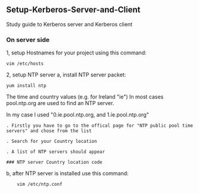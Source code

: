 ## Setup-Kerberos-Server-and-Client
Study guide to Kerberos server and Kerberos client

### On server side
1, setup Hostnames for your project using this command:

    vim /etc/hosts

2, setup NTP server 
  a, install NTP server packet:
  
    yum install ntp
    
  The time and country values (e.g. for Ireland "ie")
  In most cases pool.ntp.org are used to find an NTP server.
  
  In my case I used "0.ie.pool.ntp.org, and 1.ie.pool.ntp.org"
  
    . Firstly you have to go to the offical page for "NTP public pool time servers" and chose from the list
    
    . Search for your Country location
    
    . A list of NTP servers should appear
    
    ### NTP server Country location code
    
    
  b, after NTP server is installed use this command: 
  
        vim /etc/ntp.conf
    
